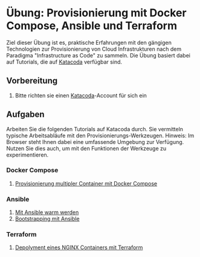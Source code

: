 # Übung: Provisionierung mit Docker Compose, Ansible und Terraform

Ziel dieser Übung ist es, praktische Erfahrungen mit den gängigen Technologien zur Provisionierung von Cloud Infrastrukturen nach dem Paradigma "Infrastructure as Code" zu sammeln. Die Übung basiert dabei auf Tutorials, die auf [Katacoda](https://www.katacoda.com/) verfügbar sind.

## Vorbereitung

1. Bitte richten sie einen [Katacoda](https://www.katacoda.com/)-Account für sich ein

## Aufgaben
Arbeiten Sie die folgenden Tutorials auf Katacoda durch. Sie vermitteln typische Arbeitsabläufe mit den Provisionierungs-Werkzeugen. Hinweis: Im Browser steht Ihnen dabei eine umfassende Umgebung zur Verfügung. Nutzen Sie dies auch, um mit den Funktionen der Werkzeuge zu experimentieren.

### Docker Compose
1. [Provisionierung multipler Container mit Docker Compose](https://www.katacoda.com/courses/docker/11)

### Ansible
1. [Mit Ansible warm werden](https://www.katacoda.com/jonatanblue/scenarios/1)
2. [Bootstrapping mit Ansible](https://www.katacoda.com/oliverveits/scenarios/ansible-bootstrap)

### Terraform
1. [Depolyment eines NGINX Containers mit Terraform](https://www.katacoda.com/courses/terraform/deploy-nginx)
